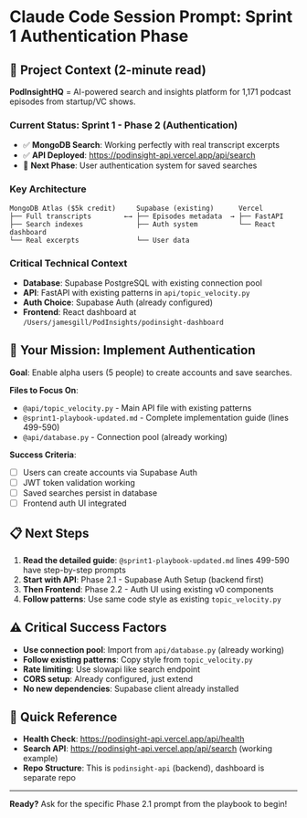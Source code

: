 # Claude Code Session Prompt: Sprint 1 Authentication Phase

## 🎯 **Project Context (2-minute read)**

**PodInsightHQ** = AI-powered search and insights platform for 1,171 podcast episodes from startup/VC shows.

### **Current Status: Sprint 1 - Phase 2 (Authentication)**
- ✅ **MongoDB Search**: Working perfectly with real transcript excerpts
- ✅ **API Deployed**: https://podinsight-api.vercel.app/api/search
- 🔄 **Next Phase**: User authentication system for saved searches

### **Key Architecture**
```
MongoDB Atlas ($5k credit)     Supabase (existing)      Vercel
├── Full transcripts        ←→ ├── Episodes metadata  → ├── FastAPI
├── Search indexes             ├── Auth system          └── React dashboard
└── Real excerpts              └── User data
```

### **Critical Technical Context**
- **Database**: Supabase PostgreSQL with existing connection pool
- **API**: FastAPI with existing patterns in `api/topic_velocity.py`
- **Auth Choice**: Supabase Auth (already configured)
- **Frontend**: React dashboard at `/Users/jamesgill/PodInsights/podinsight-dashboard`

## 🚀 **Your Mission: Implement Authentication**

**Goal**: Enable alpha users (5 people) to create accounts and save searches.

**Files to Focus On**:
- `@api/topic_velocity.py` - Main API file with existing patterns
- `@sprint1-playbook-updated.md` - Complete implementation guide (lines 499-590)
- `@api/database.py` - Connection pool (already working)

**Success Criteria**:
- [ ] Users can create accounts via Supabase Auth
- [ ] JWT token validation working
- [ ] Saved searches persist in database
- [ ] Frontend auth UI integrated

## 📋 **Next Steps**

1. **Read the detailed guide**: `@sprint1-playbook-updated.md` lines 499-590 have step-by-step prompts
2. **Start with API**: Phase 2.1 - Supabase Auth Setup (backend first)
3. **Then Frontend**: Phase 2.2 - Auth UI using existing v0 components
4. **Follow patterns**: Use same code style as existing `topic_velocity.py`

## ⚠️ **Critical Success Factors**

- **Use connection pool**: Import from `api/database.py` (already working)
- **Follow existing patterns**: Copy style from `topic_velocity.py`
- **Rate limiting**: Use slowapi like search endpoint
- **CORS setup**: Already configured, just extend
- **No new dependencies**: Supabase client already installed

## 🔗 **Quick Reference**

- **Health Check**: https://podinsight-api.vercel.app/api/health
- **Search API**: https://podinsight-api.vercel.app/api/search (working example)
- **Repo Structure**: This is `podinsight-api` (backend), dashboard is separate repo

---

**Ready?** Ask for the specific Phase 2.1 prompt from the playbook to begin!
